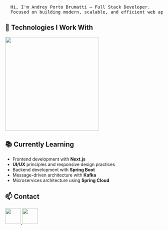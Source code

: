 <!DOCTYPE html>
<html lang="en">
<head>
  <meta charset="UTF-8">
  <meta name="viewport" content="width=device-width, initial-scale=1.0">
</head>
<body>
<pre>
  Hi, I'm Andrey Porto Brumatti — Full Stack Developer.
  Focused on building modern, scalable, and efficient web applications.
</pre>

<h2>🔹 Technologies I Work With</h2>
<p>
  <img src="https://skillicons.dev/icons?i=typescript,react,nextjs,tailwind,java,spring,docker,kafka" width="300" />
</p>

<h2>📚 Currently Learning</h2>
<ul>
  <li>Frontend development with <strong>Next.js</strong></li>
  <li><strong>UI/UX</strong> principles and responsive design practices</li>
  <li>Backend development with <strong>Spring Boot</strong></li>
  <li>Message-driven architecture with <strong>Kafka</strong></li>
  <li>Microservices architecture using <strong>Spring Cloud</strong></li>
</ul>

<h2>📫 Contact</h2>
<p>
  <a href="https://linkedin.com/in/andrey-porto-brumatti-311b97286" target="_blank">
    <img src="https://skillicons.dev/icons?i=linkedin" width="50" />
  </a>
  <a href="mailto:andreybrumatti@gmail.com" target="_blank">
    <img src="https://skillicons.dev/icons?i=gmail" width="50" />
  </a>
</p>
</body>
</html>
